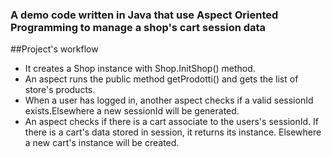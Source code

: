 ### A demo code written in Java that use Aspect Oriented Programming to manage a shop's cart session data

##Project's workflow

* It creates a Shop instance with Shop.InitShop() method.
* An aspect runs the public method getProdotti() and gets the list of store's products.
* When a user has logged in, another aspect checks if a valid sessionId exists.Elsewhere a new sessionId will be generated.
* An aspect checks if there is a cart associate to the users's sessionId. If there is a cart's data stored in session, it returns its instance. Elsewhere a new cart's instance will be created.